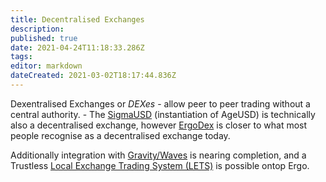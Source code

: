 ```yaml
---
title: Decentralised Exchanges
description: 
published: true
date: 2021-04-24T11:18:33.286Z
tags: 
editor: markdown
dateCreated: 2021-03-02T18:17:44.836Z
---
```


Dexentralised Exchanges or *DEXes* - allow peer to peer trading without a central authority. - The [SigmaUSD](/SigmaUSD) (instantiation of AgeUSD) is technically also a decentralised exchange, however [ErgoDex](/ErgoSwap) is closer to what most people recognise as a decentralised exchange today.

Additionally integration with [Gravity/Waves](gravity) is nearing completion, and a Trustless  [Local Exchange Trading System (LETS)](/dex/Local-Exchange-Trading-System) is possible ontop Ergo. 